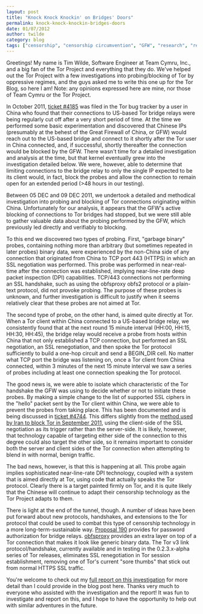 ```yaml
---
layout: post
title: "Knock Knock Knockin' on Bridges' Doors"
permalink: knock-knock-knockin-bridges-doors
date: 01/07/2012
author: twilde
category: blog
tags: ["censorship", "censorship circumvention", "GFW", "research", "research results"]
---
```


Greetings! My name is Tim Wilde, Software Engineer at Team Cymru, Inc., and a big fan of the Tor Project and everything that they do. We've helped out the Tor Project with a few investigations into probing/blocking of Tor by oppressive regimes, and the guys asked me to write this one up for the Tor Blog, so here I am! Note: any opinions expressed here are mine, nor those of Team Cymru or the Tor Project.

In October 2011, [ticket #4185](https://trac.torproject.org/projects/tor/ticket/4185) was filed in the Tor bug tracker by a user in China who found that their connections to US-based Tor bridge relays were being regularly cut off after a very short period of time. At the time we performed some basic experimentation and discovered that Chinese IPs (presumably at the behest of the Great Firewall of China, or GFW) would reach out to the US-based bridge and connect to it shortly after the Tor user in China connected, and, if successful, shortly thereafter the connection would be blocked by the GFW. There wasn't time for a detailed investigation and analysis at the time, but that kernel eventually grew into the investigation detailed below. We were, however, able to determine that limiting connections to the bridge relay to only the single IP expected to be its client would, in fact, block the probes and allow the connection to remain open for an extended period (>48 hours in our testing).

Between 05 DEC and 09 DEC 2011, we undertook a detailed and methodical investigation into probing and blocking of Tor connections originating within China. Unfortunately for our analysis, it appears that the GFW's active blocking of connections to Tor bridges had stopped, but we were still able to gather valuable data about the probing performed by the GFW, which previously led directly and verifiably to blocking.

To this end we discovered two types of probing. First, "garbage binary" probes, containing nothing more than arbitrary (but sometimes repeated in later probes) binary data, were experienced by the non-China side of any connection that originated from China to TCP port 443 (HTTPS) in which an SSL negotiation was performed. This probe was performed in near-real-time after the connection was established, implying near-line-rate deep packet inspection (DPI) capabilities. TCP/443 connections not performing an SSL handshake, such as using the obfsproxy obfs2 protocol or a plain-text protocol, did not provoke probing. The purpose of these probes is unknown, and further investigation is difficult to justify when it seems relatively clear that these probes are not aimed at Tor.

The second type of probe, on the other hand, is aimed quite directly at Tor. When a Tor client within China connected to a US-based bridge relay, we consistently found that at the next round 15 minute interval (HH:00, HH:15, HH:30, HH:45), the bridge relay would receive a probe from hosts within China that not only established a TCP connection, but performed an SSL negotiation, an SSL renegotiation, and then spoke the Tor protocol sufficiently to build a one-hop circuit and send a BEGIN\_DIR cell. No matter what TCP port the bridge was listening on, once a Tor client from China connected, within 3 minutes of the next 15 minute interval we saw a series of probes including at least one connection speaking the Tor protocol.

The good news is, we were able to isolate which characteristic of the Tor handshake the GFW was using to decide whether or not to initiate these probes. By making a simple change to the list of supported SSL ciphers in the "hello" packet sent by the Tor client within China, we were able to prevent the probes from taking place. This has been documented and is being discussed in [ticket #4744](https://trac.torproject.org/projects/tor/ticket/4744). This differs slightly from the [method used by Iran to block Tor in September 2011](https://blog.torproject.org/blog/iran-blocks-tor-tor-releases-same-day-fix), using the client-side of the SSL negotiation as its trigger rather than the server-side. It is likely, however, that technology capable of targeting either side of the connection to this degree could also target the other side, so it remains important to consider both the server and client sides of the Tor connection when attempting to blend in with normal, benign traffic.

The bad news, however, is that this is happening at all. This probe again implies sophisticated near-line-rate DPI technology, coupled with a system that is aimed directly at Tor, using code that actually speaks the Tor protocol. Clearly there is a target painted firmly on Tor, and it is quite likely that the Chinese will continue to adapt their censorship technology as the Tor Project adapts to them.

There is light at the end of the tunnel, though. A number of ideas have been put forward about new protocols, handshakes, and extensions to the Tor protocol that could be used to combat this type of censorship technology in a more long-term-sustainable way. [Proposal 190](https://gitweb.torproject.org/torspec.git/blob/HEAD:/proposals/190-password-bridge-authorization.txt) provides for password authorization for bridge relays. [obfsproxy](https://gitweb.torproject.org/obfsproxy.git/blob/HEAD:/doc/tor-obfs-howto.txt) provides an extra layer on top of a Tor connection that makes it look like generic binary data. The Tor v3 link protocol/handshake, currently available and in testing in the 0.2.3.x-alpha series of Tor releases, eliminates SSL renegotiation in Tor session establishment, removing one of Tor's current "sore thumbs" that stick out from normal HTTPS SSL traffic.

You're welcome to check out my [full report on this investigation](https://gist.github.com/da3c7a9af01d74cd7de7) for more detail than I could provide in the blog post here. Thanks very much to everyone who assisted with the investigation and the report! It was fun to investigate and report on this, and I hope to have the opportunity to help out with similar adventures in the future.

